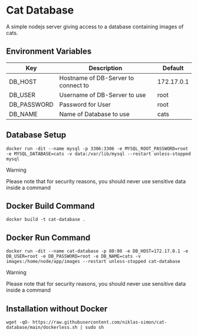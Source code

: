 # Cat Database
A simple nodejs server giving access to a database containing images of cats.

## Environment Variables
Key         | Description                         | Default
------------|-------------------------------------|----------
DB_HOST     | Hostname of DB-Server to connect to | 172.17.0.1
DB_USER     | Username of DB-Server to use        | root
DB_PASSWORD | Password for User                   | root
DB_NAME     | Name of Database to use             | cats

## Database Setup
```
docker run -dit --name mysql -p 3306:3306 -e MYSQL_ROOT_PASSWORD=root -e MYSQL_DATABASE=cats -v data:/var/lib/mysql --restart unless-stopped mysql
```
> [!WARNING]  
> Please note that for security reasons, you should never use sensitive data inside a command

## Docker Build Command
```
docker build -t cat-database .
```

## Docker Run Command
```
docker run -dit --name cat-database -p 80:80 -e DB_HOST=172.17.0.1 -e DB_USER=root -e DB_PASSWORD=root -e DB_NAME=cats -v images:/home/node/app/images --restart unless-stopped cat-database
```
> [!WARNING]  
> Please note that for security reasons, you should never use sensitive data inside a command

## Installation without Docker
```
wget -qO- https://raw.githubusercontent.com/niklas-simon/cat-database/main/dockerless.sh | sudo sh
```